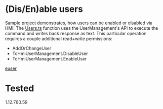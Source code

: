 # (Dis/En)able users

Sample project demonstrates, how users can be enabled or disabled via HMI. The [Users.ts](Users%20%Enable/Users.ts) function uses the UserManagement's API to execute the command and writes back response as text. This particular operation requires a couple additional read+write permissions:
* AddOrChangeUser
* TcHmiUserManagement.DisableUser
* TcHmiUserManagement.EnableUser

[euser](Users%20%Enable/Images/euser.png)

# Tested
1.12.760.59
